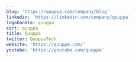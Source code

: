 ```yaml
---
blog: 'https://quuppa.com/company/blog'
linkedin: 'https://linkedin.com/company/quuppa'
logohandle: quuppa
sort: quuppa
title: Quuppa
twitter: QuuppaTech
website: 'https://quuppa.com/'
youtube: 'https://youtube.com/quuppa'
---
```

